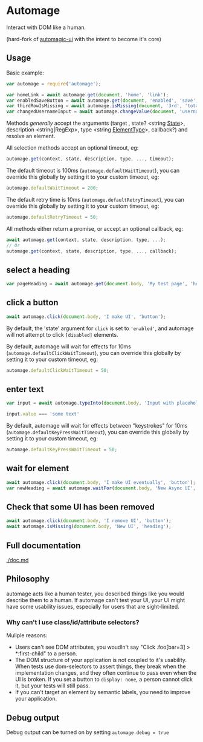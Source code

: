 # Automage

Interact with DOM like a human.

(hard-fork of [automagic-ui](https://github.com/MatthewLarner/automagic-ui) with the intent to become it's core)

## Usage

Basic example:
```javascript
var automage = require('automage');

var homeLink = await automage.get(document, 'home', 'link');
var enabledSaveButton = await automage.get(document, 'enabled', 'save', 'button');
var thirdRowIsMissing = await automage.isMissing(document, '3rd', 'total', 'row');
var changedUsernameInput = await automage.changeValue(document, 'username', 'input', 'MyUsername');
```

Methods *generally* accept the arguments (target <Dom node>, state? <string [State](./states.js)>, description <string|RegExp>, type <string [ElementType](./elementTypes.js)>, callback?) and resolve an element.

All selection methods accept an optional timeout, eg:

```javascript
automage.get(context, state, description, type, ..., timeout);
```

The default timeout is 100ms (`automage.defaultWaitTimeout`), you can override this globally by setting it to your custom timeout, eg:

```javascript
automage.defaultWaitTimeout = 200;
```

The default retry time is 10ms (`automage.defaultRetryTimeout`), you can override this globally by setting it to your custom timeout, eg:

```javascript
automage.defaultRetryTimeout = 50;
```

All methods either return a promise, or accept an optional callback, eg:

```javascript
await automage.get(context, state, description, type, ...);
// Or
automage.get(context, state, description, type, ..., callback);
```

## select a heading

```javascript
var pageHeading = await automage.get(document.body, 'My test page', 'heading');
```

## click a button

```javascript
await automage.click(document.body, 'I make UI', 'button');
```

By default, the 'state' argument for `click` is set to `'enabled'`, and automage will not attempt to click `[disabled]` elements.

By default, automage will wait for effects for 10ms (`automage.defaultClickWaitTimeout`), you can override this globally by setting it to your custom timeout, eg:

```javascript
automage.defaultClickWaitTimeout = 50;
```

## enter text

```javascript
var input = await automage.typeInto(document.body, 'Input with placeholder', 'field', 'some text');

input.value === 'some text'
```

By default, automage will wait for effects between "keystrokes" for 10ms (`automage.defaultKeyPressWaitTimeout`), you can override this globally by setting it to your custom timeout, eg:

```javascript
automage.defaultKeyPressWaitTimeout = 50;
```

## wait for element

```javascript
await automage.click(document.body, 'I make UI eventually', 'button');
var newHeading = await automage.waitFor(document.body, 'New Async UI', 'heading', 1000);
```

## Check that some UI has been removed

```javascript
await automage.click(document.body, 'I remove UI', 'button');
await automage.isMissing(document.body, 'New UI', 'heading');
```


## Full documentation

[./doc.md](./doc.md)

## Philosophy

automage acts like a human tester, you described things like you would describe them to a human.
If automage can't test your UI, your UI might have some usability issues, especially for users that
are sight-limited.

### Why can't I use class/id/attribute selectors?

Muliple reasons:

 - Users can't see DOM attributes, you woudln't say "Click .foo[bar=3] > *:first-child" to a person.
 - The DOM structure of your application is not coupled to it's usability. When tests use dom-selectors to assert things, they break when the implementation changes, and they often continue to pass even when the UI is broken. If you set a button to `display: none`, a person cannot click it, but your tests will still pass.
 - If you can't target an element by semantic labels, you need to improve your application.

## Debug output

Debug output can be turned on by setting `automage.debug = true`